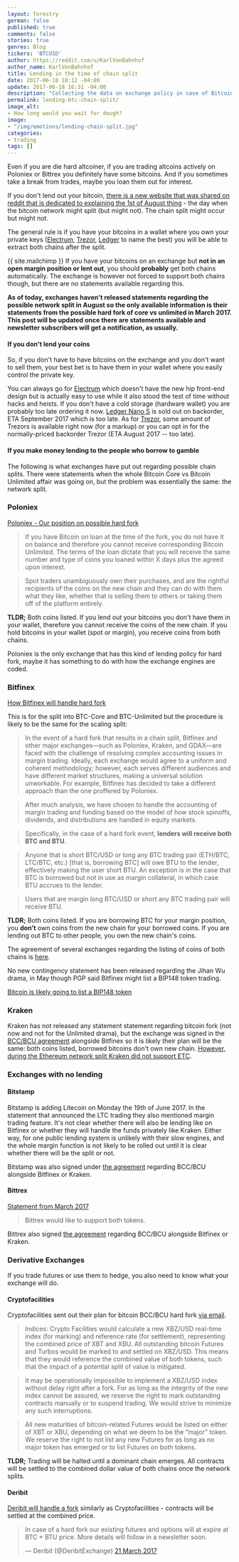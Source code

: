 ```yaml
---
layout: forestry
german: false
published: true
comments: false
stories: true
genres: Blog
tickers: 'BTCUSD'
author: https://reddit.com/u/KarlVonBahnhof
author_name: KarlVonBahnhof
title: Lending in the time of chain split
date: 2017-06-18 10:12 -04:00
update: 2017-06-18 16:31 -04:00
description: "Collecting the data on exchange policy in case of Bitcoin network split. If you lend out bitcoins, you need to read this."
permalink: lending-btc-chain-split/
image_alt:
- How long would you wait for dough?
image:
- "/img/emotions/lending-chain-split.jpg"
categories:
- trading
tags: []
---
```


Even if you are die hard altcoiner, if you are trading altcoins actively on Poloniex or Bittrex you definitely have some bitcoins. And if you sometimes take a break from trades,
maybe you loan them out for interest.

If you don't lend out your bitcoin, [there is a new website that was shared on reddit that is dedicated to explaining the 1st of August thing](https://1august.org) - the day when the bitcoin network might split (but might not). The chain split might occur but might not.

The general rule is if you have your bitcoins in a wallet where you own your private keys ([Electrum](https://electrum.org/#download), [Trezor](https://shop.trezor.io/?a=fany@tutanota.com), [Ledger](https://www.ledgerwallet.com/r/e274?path=/products/ledger-nano-s) to name the best) you will be able to extract both chains after the split.

{{ site.mailchimp }} If you have your bitcoins on an exchange but **not in an open margin position or lent out**, you should **probably** get both chains automatically. The exchange is however not forced to support both chains though, but there are no statements available regarding this.

**As of today, exchanges haven't released statements regarding the possible network split in August so the only available information is their statements from the possible hard fork of core vs unlimited in March 2017. This post will be updated once there are statements available and newsletter subscribers will get a notification, as usually.**

#### If you don't lend your coins

So, if you don't have to have bitcoins on the exchange and you don't want to sell them, your best bet is to have them in your wallet where you easily control the private key.

You can always go for [Electrum](https://electrum.org/#download) which doesn't have the new hip front-end design but is actually easy to use while it also stood the test of time without hacks and heists. If you don't have a cold storage (hardware wallet) you are probably too late ordering it now. [Ledger Nano S](https://www.ledgerwallet.com/r/e274?path=/products/ledger-nano-s) is sold out on backorder, ETA September 2017 which is too late. As for [Trezor](https://shop.trezor.io/?a=fany@tutanota.com), some amount of Trezors is available right now (for a markup) or you can opt in for the normally-priced backorder Trezor (ETA August 2017 -- too late).

#### If you make money lending to the people who borrow to gamble

The following is what exchanges have put out regarding possible chain splits. There were statements when the whole Bitcoin Core vs Bitcoin Unlimited affair was going on, but the problem was essentially the same: the network split.

### Poloniex

[Poloniex - Our position on possible hard fork](https://www.reddit.com/r/Bitcoin/comments/5zz0a9/poloniex_our_position_on_the_possible_hard_fork/)

> If you have Bitcoin on loan at the time of the fork, you do not have it on balance and therefore you cannot receive corresponding Bitcoin Unlimited. The terms of the loan dictate that you will receive the same number and type of coins you loaned within X days plus the agreed upon interest.

> Spot traders unambiguously own their purchases, and are the rightful recipients of the coins on the new chain and they can do with them what they like, whether that is selling them to others or taking them off of the platform entirely.

**TLDR;** Both coins listed. If you lend out your bitcoins you don't have them in your wallet, therefore you cannot receive the coins of the new chain. If you hold bitcoins in your wallet (spot or margin), you receive coins from both chains.

Poloniex is the only exchange that has this kind of lending policy for hard fork, maybe it has something to do with how the exchange engines are coded.

### Bitfinex

[How Bitfinex will handle hard fork](https://www.reddit.com/r/BitcoinMarkets/comments/62a1pv/how_bitfinex_will_handle_a_hardfork_with_respect/)

This is for the split into BTC-Core and BTC-Unlimited but the procedure is likely to be the same for the scaling split:

> In the event of a hard fork that results in a chain split, Bitfinex and other major exchanges—such as Poloniex, Kraken, and GDAX—are faced with the challenge of resolving complex accounting issues in margin trading. Ideally, each exchange would agree to a uniform and coherent methodology; however, each serves different audiences and have different market structures, making a universal solution unworkable. For example, Bitfinex has decided to take a different approach than the one proffered by Poloniex.

> After much analysis, we have chosen to handle the accounting of margin trading and funding based on the model of how stock spinoffs, dividends, and distributions are handled in equity markets.

> Specifically, in the case of a hard fork event, **lenders will receive both BTC and BTU**.

> Anyone that is short BTC/USD or long any BTC trading pair (ETH/BTC, LTC/BTC, etc.) [that is, borrowing BTC] will owe BTU to the lender, effectively making the user short BTU. An exception is in the case that BTC is borrowed but not in use as margin collateral, in which case BTU accrues to the lender.

> Users that are margin long BTC/USD or short any BTC trading pair will receive BTU.

**TLDR;** Both coins listed. If you are borrowing BTC for your margin position, you **don't** own coins from the new chain for your borrowed coins. If you are lending out BTC to other people, you own the new chain's coins.

The agreement of several exchanges regarding the listing of coins of both chains is [here](https://www.scribd.com/document/342194766/Hardfork-Statement-3-17-11-00am).

No new contingency statement has been released regarding the Jihan Wu drama, in May though PGP said Bitfinex might list a BIP148 token trading.

[Bitcoin is likely going to list a BIP148 token](https://www.reddit.com/r/Bitcoin/comments/6dcrim/bitfinex_is_likely_going_to_list_a_bip148_chain/)


### Kraken

Kraken has not released any statement statement regarding bitcoin fork (not now and not for the Unlimited drama), but the exchange was signed in the [BCC/BCU agreement](https://www.scribd.com/document/342194766/Hardfork-Statement-3-17-11-00am) alongside Bitfinex so it is likely their plan will be the same: both coins listed, borrowed bitcoins don't own new chain. [However, during the Ethereum network split Kraken did not support ETC](http://blog.kraken.com/post/151941749242/on-the-imminent-ethereum-eth-hard-fork).

### Exchanges with no lending

#### Bitstamp

Bitstamp is adding Litecoin on Monday the 19th of June 2017. In the statement that announced the LTC trading they also mentioned margin trading feature. It's not clear whether there will also be lending like on Bitfinex or whether they will handle the funds privately like Kraken. Either way, for one public lending system is unlikely with their slow engines, and the whole margin function is not likely to be rolled out until it is clear whether there will be the split or not.

Bitstamp was also signed under [the agreement](https://www.scribd.com/document/342194766/Hardfork-Statement-3-17-11-00am) regarding BCC/BCU alongside Bitfinex or Kraken.

#### Bittrex

[Statement from March 2017](https://bittrex.zendesk.com/hc/en-us/articles/115004479127-Statement-about-potential-Bitcoin-hard-fork)

> Bittrex would like to support both tokens.

Bittrex also signed [the agreement](https://www.scribd.com/document/342194766/Hardfork-Statement-3-17-11-00am) regarding BCC/BCU alongside Bitfinex or Kraken.

### Derivative Exchanges

If you trade futures or use them to hedge, you also need to know what your exchange will do.


#### Cryptofacilities

Cryptofacilities sent out their plan for bitcoin BCC/BCU hard fork [via email](https://www.reddit.com/r/Bitcoin/comments/60xxe3/cryptofacilities_hard_fork_contingency_procedures/).


> Indices: Crypto Facilities would calculate a new XBZ/USD real-time index (for marking) and reference rate (for settlement), representing the combined price of XBT and XBU. All outstanding bitcoin Futures and Turbos would be marked to and settled on XBZ/USD. This means that they would reference the combined value of both tokens, such that the impact of a potential split of value is mitigated.

>  It may be operationally impossible to implement a XBZ/USD index without delay right after a fork. For as long as the integrity of the new index cannot be assured, we reserve the right to mark outstanding contracts manually or to suspend trading. We would strive to minimize any such interruptions.

> All new maturities of bitcoin-related Futures would be listed on either of XBT or XBU, depending on what we deem to be the “major” token. We reserve the right to not list any new Futures for as long as no major token has emerged or to list Futures on both tokens.

**TLDR;** Trading will be halted until a dominant chain emerges. All contracts will be settled to the combined dollar value of both chains once the network splits.

#### Deribit

[Deribit will handle a fork](https://twitter.com/DeribitExchange/status/844087435856371712) similarly as Cryptofacilities - contracts will be settled at the combined price.

<blockquote class="twitter-tweet" data-lang="en-gb"><p lang="en" dir="ltr">In case of a hard fork our existing futures and options will at expire at BTC + BTU price. More details will follow in a newsletter soon.</p>&mdash; Deribit (@DeribitExchange) <a href="https://twitter.com/DeribitExchange/status/844087435856371712">21 March 2017</a></blockquote>
